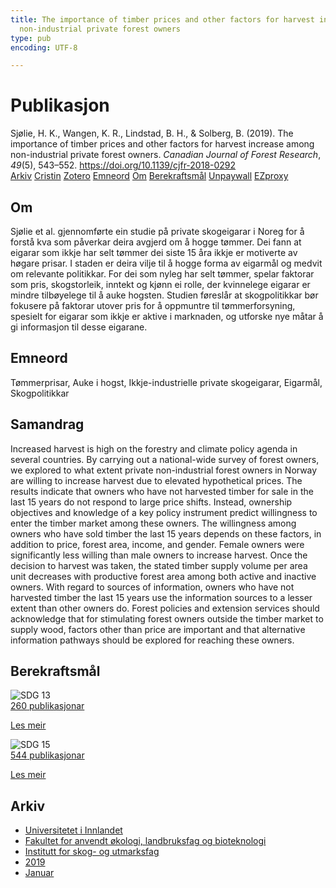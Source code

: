 ```yaml
---
title: The importance of timber prices and other factors for harvest increase among
  non-industrial private forest owners
type: pub
encoding: UTF-8

---
```

<h1>Publikasjon</h1>
<article id="csl-bib-container-UN4TX6QR" class="csl-bib-container">
  <div class="csl-bib-body"> <div class="csl-entry">Sjølie, H. K., Wangen, K. R., Lindstad, B. H., &#38; Solberg, B. (2019). The importance of timber prices and other factors for harvest increase among non-industrial private forest owners. <i>Canadian Journal of Forest Research</i>, <i>49</i>(5), 543–552. <a href="https://doi.org/10.1139/cjfr-2018-0292">https://doi.org/10.1139/cjfr-2018-0292</a></div> </div>
  <div class="csl-bib-buttons">
    <a href="#taxonomy-article-UN4TX6QR" alt="archive" class="csl-bib-button">Arkiv</a>
    <a href="https://app.cristin.no/results/show.jsf?id=1650094" alt="Cristin" class="csl-bib-button">Cristin</a>
    <a href="http://zotero.org/groups/5881554/items/UN4TX6QR" alt="Zotero" class="csl-bib-button">Zotero</a>
    <a href="#keywords-article-UN4TX6QR" alt="keywords" class="csl-bib-button">Emneord</a>
    <a href="#about-article-UN4TX6QR" alt="about_pub" class="csl-bib-button">Om</a>
    <a href="#sdg-article-UN4TX6QR" alt="sdg" class="csl-bib-button">Berekraftsmål</a>
    <a href="https://conservancy.umn.edu/bitstream/handle/11299/182332/staffpaper237.pdf?sequence=1&amp;isAllowed=y" alt="Unpaywall" class="csl-bib-button">Unpaywall</a>
    <a href="https://conservancy.umn.edu/bitstream/handle/11299/182332/staffpaper237.pdf?sequence=1&amp;isAllowed=y" alt="EZproxy" class="csl-bib-button">EZproxy</a>
  </div>
  <div id="csl-bib-meta-container-UN4TX6QR"></div>
</article>
<div id="csl-bib-meta-UN4TX6QR" class="csl-bib-meta">
  <article id="about-article-UN4TX6QR" class="about_pub-article">
    <h1>Om</h1>
    Sjølie et al. gjennomførte ein studie på private skogeigarar i Noreg for å forstå kva som påverkar deira avgjerd om å hogge tømmer. Dei fann at eigarar som ikkje har selt tømmer dei siste 15 åra ikkje er motiverte av høgare prisar. I staden er deira vilje til å hogge forma av eigarmål og medvit om relevante politikkar. For dei som nyleg har selt tømmer, spelar faktorar som pris, skogstorleik, inntekt og kjønn ei rolle, der kvinnelege eigarar er mindre tilbøyelege til å auke hogsten. Studien føreslår at skogpolitikkar bør fokusere på faktorar utover pris for å oppmuntre til tømmerforsyning, spesielt for eigarar som ikkje er aktive i marknaden, og utforske nye måtar å gi informasjon til desse eigarane.
  </article>
  <article id="keywords-article-UN4TX6QR" class="keywords-article">
    <h1>Emneord</h1>
    Tømmerprisar, Auke i hogst, Ikkje-industrielle private skogeigarar, Eigarmål, Skogpolitikkar
  </article>
  <article id="abstract-article-UN4TX6QR" class="abstract-article">
    <h1>Samandrag</h1>
    Increased harvest is high on the forestry and climate policy agenda in several countries. By carrying out a national-wide survey of forest owners, we explored to what extent private non-industrial forest owners in Norway are willing to increase harvest due to elevated hypothetical prices. The results indicate that owners who have not harvested timber for sale in the last 15 years do not respond to large price shifts. Instead, ownership objectives and knowledge of a key policy instrument predict willingness to enter the timber market among these owners. The willingness among owners who have sold timber the last 15 years depends on these factors, in addition to price, forest area, income, and gender. Female owners were significantly less willing than male owners to increase harvest. Once the decision to harvest was taken, the stated timber supply volume per area unit decreases with productive forest area among both active and inactive owners. With regard to sources of information, owners who have not harvested timber the last 15 years use the information sources to a lesser extent than other owners do. Forest policies and extension services should acknowledge that for stimulating forest owners outside the timber market to supply wood, factors other than price are important and that alternative information pathways should be explored for reaching these owners.
  </article>
  <article id="sdg-article-UN4TX6QR" class="sdg-article">
    <h1>Berekraftsmål</h1>
    <div class="sdg-container"><div id="sdg13" class="sdg">
        <img src="{{< params subfolder >}}images/sdg/sdg13_nn.png" class="image" alt="SDG 13">
        <div class="sdg-overlay">
          <a href="{{< params subfolder >}}nn/archive/?sdg=13#archive" class="sdg-publication-count"><span>260</span> publikasjonar</a>
          <p><a href="https://fn.no/om-fn/fns-baerekraftsmaal/stoppe-klimaendringene?lang=nno-NO" class="sdg-read-more">Les meir</a></p>
        </div>
      </div> <div id="sdg15" class="sdg">
        <img src="{{< params subfolder >}}images/sdg/sdg15_nn.png" class="image" alt="SDG 15">
        <div class="sdg-overlay">
          <a href="{{< params subfolder >}}nn/archive/?sdg=15#archive" class="sdg-publication-count"><span>544</span> publikasjonar</a>
          <p><a href="https://fn.no/om-fn/fns-baerekraftsmaal/livet-paa-land?lang=nno-NO" class="sdg-read-more">Les meir</a></p>
        </div>
      </div></div>
  </article>
  <article id="taxonomy-article-UN4TX6QR" class="taxonomy-article">
    <h1>Arkiv</h1>
    <ul>
      <li><a href="{{< params subfolder >}}nn/archive/?key=3DCRN523">Universitetet i Innlandet</a></li>
      <li><a href="{{< params subfolder >}}nn/archive/?key=T77LXH6D">Fakultet for anvendt økologi, landbruksfag og bioteknologi</a></li>
      <li><a href="{{< params subfolder >}}nn/archive/?key=7TRARPE3">Institutt for skog- og utmarksfag</a></li>
      <li><a href="{{< params subfolder >}}nn/archive/?key=MXEW8QDW">2019</a></li>
      <li><a href="{{< params subfolder >}}nn/archive/?key=2T2YKNZ5">Januar</a></li>
    </ul>
  </article>
</div>
